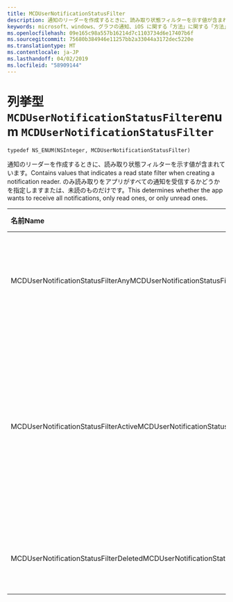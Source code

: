 ```yaml
---
title: MCDUserNotificationStatusFilter
description: 通知のリーダーを作成するときに、読み取り状態フィルターを示す値が含まれています。 のみ読み取りをアプリがすべての通知を受信するかどうかを指定しますまたは、未読のものだけです。
keywords: microsoft、windows、グラフの通知、iOS に関する「方法」に関する「方法」の iPhone
ms.openlocfilehash: 09e165c98a557b16214d7c1103734d6e17407b6f
ms.sourcegitcommit: 75680b384946e11257bb2a33044a3172dec5220e
ms.translationtype: MT
ms.contentlocale: ja-JP
ms.lasthandoff: 04/02/2019
ms.locfileid: "58909144"
---
```

# <a name="enum-mcdusernotificationstatusfilter"></a><span data-ttu-id="3a4d7-105">列挙型 `MCDUserNotificationStatusFilter`</span><span class="sxs-lookup"><span data-stu-id="3a4d7-105">enum `MCDUserNotificationStatusFilter`</span></span>

```
typedef NS_ENUM(NSInteger, MCDUserNotificationStatusFilter)
```

<span data-ttu-id="3a4d7-106">通知のリーダーを作成するときに、読み取り状態フィルターを示す値が含まれています。</span><span class="sxs-lookup"><span data-stu-id="3a4d7-106">Contains values that indicates a read state filter when creating a notification reader.</span></span> <span data-ttu-id="3a4d7-107">のみ読み取りをアプリがすべての通知を受信するかどうかを指定しますまたは、未読のものだけです。</span><span class="sxs-lookup"><span data-stu-id="3a4d7-107">This determines whether the app wants to receive all notifications, only read ones, or only unread ones.</span></span> 

|<span data-ttu-id="3a4d7-108">名前</span><span class="sxs-lookup"><span data-stu-id="3a4d7-108">Name</span></span> | <span data-ttu-id="3a4d7-109">値</span><span class="sxs-lookup"><span data-stu-id="3a4d7-109">Value</span></span> | <span data-ttu-id="3a4d7-110">説明</span><span class="sxs-lookup"><span data-stu-id="3a4d7-110">Description</span></span> |
|:-- |:-- |:-- |
|   <span data-ttu-id="3a4d7-111">MCDUserNotificationStatusFilterAny</span><span class="sxs-lookup"><span data-stu-id="3a4d7-111">MCDUserNotificationStatusFilterAny</span></span> | <span data-ttu-id="3a4d7-112">0</span><span class="sxs-lookup"><span data-stu-id="3a4d7-112">0</span></span>| <span data-ttu-id="3a4d7-113">状態の値に関係なくすべての通知が含まれます。</span><span class="sxs-lookup"><span data-stu-id="3a4d7-113">Include all notifications regardless of status value.</span></span> |
|   <span data-ttu-id="3a4d7-114">MCDUserNotificationStatusFilterActive</span><span class="sxs-lookup"><span data-stu-id="3a4d7-114">MCDUserNotificationStatusFilterActive</span></span> |<span data-ttu-id="3a4d7-115">1</span><span class="sxs-lookup"><span data-stu-id="3a4d7-115">1</span></span>| <span data-ttu-id="3a4d7-116">接続されているデバイス プラットフォームの通知のストアでアクティブ化された永続化を通知が含まれます。</span><span class="sxs-lookup"><span data-stu-id="3a4d7-116">Include notifications that are active and persisted in Connected Devices Platform notification store.</span></span> |
|   <span data-ttu-id="3a4d7-117">MCDUserNotificationStatusFilterDeleted</span><span class="sxs-lookup"><span data-stu-id="3a4d7-117">MCDUserNotificationStatusFilterDeleted</span></span> | <span data-ttu-id="3a4d7-118">2</span><span class="sxs-lookup"><span data-stu-id="3a4d7-118">2</span></span>| <span data-ttu-id="3a4d7-119">削除済みの通知のみが含まれます。</span><span class="sxs-lookup"><span data-stu-id="3a4d7-119">Include deleted notifications only.</span></span>|